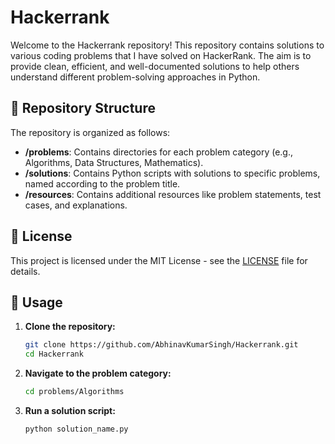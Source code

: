 # Hackerrank

Welcome to the Hackerrank repository! This repository contains solutions to various coding problems that I have solved on HackerRank. The aim is to provide clean, efficient, and well-documented solutions to help others understand different problem-solving approaches in Python.

## 📁 Repository Structure

The repository is organized as follows:

- **/problems**: Contains directories for each problem category (e.g., Algorithms, Data Structures, Mathematics).
- **/solutions**: Contains Python scripts with solutions to specific problems, named according to the problem title.
- **/resources**: Contains additional resources like problem statements, test cases, and explanations.

## 📜 License

This project is licensed under the MIT License - see the [LICENSE](LICENSE) file for details.

## 🚀 Usage

1. **Clone the repository:**
   ```bash
   git clone https://github.com/AbhinavKumarSingh/Hackerrank.git
   cd Hackerrank
1. **Navigate to the problem category:**
   ```bash
   cd problems/Algorithms

3. **Run a solution script:**
   ```bash
   python solution_name.py
